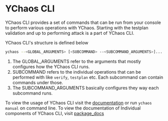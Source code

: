 # YChaos CLI

YChaos CLI provides a set of commands that can be run
from your console to perform various operations with YChaos.
Starting with the testplan validation and up to performing attack
is a part of YChaos CLI.

YChaos CLI's structure is defined below

```bash
ychaos --<GLOBAL_ARGUMENTS> [<SUBCOMMAND> --<SUBCOMMAND_ARGUMENTS>]...
```

1. The GLOBAL_ARGUMENTS refer to the arguments that mostly configures
how the YChaos CLI runs.
2. SUBCOMMAND refers to the individual operations that can be performed with
like `verify`, `testplan` etc. Each subcommand can contain commands under those.
3. The SUBCOMMAND_ARGUMENTS basically configures they way each subcommand
runs.
   
To view the usage of YChaos CLI visit the [documentation](manual.md) or
run `ychaos manual` on command line. To view the documentation of Individual
components of YChaos CLI, visit [package_docs](#)
